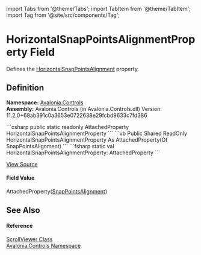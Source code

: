 import Tabs from '@theme/Tabs'; 
import TabItem from '@theme/TabItem'; 
import Tag from '@site/src/components/Tag'; 

# HorizontalSnapPointsAlignmentProperty Field


Defines the <a href="P_Avalonia_Controls_ScrollViewer_HorizontalSnapPointsAlignment">HorizontalSnapPointsAlignment</a> property.



## Definition
**Namespace:** <a href="N_Avalonia_Controls">Avalonia.Controls</a>  
**Assembly:** Avalonia.Controls (in Avalonia.Controls.dll) Version: 11.2.0+68ab391c0a3653e0722638e29fcbd9633c7fd386

<Tabs groupId="api-code-preview">
<TabItem value="csharp" label="C#">
```csharp
public static readonly AttachedProperty<SnapPointsAlignment> HorizontalSnapPointsAlignmentProperty
```
</TabItem>
<TabItem value="vb" label="VB">
```vb
Public Shared ReadOnly HorizontalSnapPointsAlignmentProperty As AttachedProperty(Of SnapPointsAlignment)
```
</TabItem>
<TabItem value="fsharp" label="F#">
```fsharp
static val HorizontalSnapPointsAlignmentProperty: AttachedProperty<SnapPointsAlignment>
```
</TabItem>
</Tabs>



<a href="https://github.com/AvaloniaUI/Avalonia/tree/master/srcAvalonia.Controls/ScrollViewer.cs" title="View the source code">View Source</a>



#### Field Value
AttachedProperty(<a href="T_Avalonia_Controls_Primitives_SnapPointsAlignment">SnapPointsAlignment</a>)

## See Also


#### Reference
<a href="T_Avalonia_Controls_ScrollViewer">ScrollViewer Class</a>  
<a href="N_Avalonia_Controls">Avalonia.Controls Namespace</a>  
